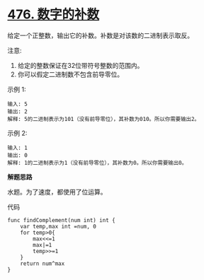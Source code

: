 # [476. 数字的补数](https://leetcode-cn.com/problems/number-complement/)
给定一个正整数，输出它的补数。补数是对该数的二进制表示取反。

注意:

1. 给定的整数保证在32位带符号整数的范围内。
2. 你可以假定二进制数不包含前导零位。

示例 1:

```
输入: 5
输出: 2
解释: 5的二进制表示为101（没有前导零位），其补数为010。所以你需要输出2。
```
示例 2:

```
输入: 1
输出: 0
解释: 1的二进制表示为1（没有前导零位），其补数为0。所以你需要输出0。
```

**解题思路**

水题。为了速度，都使用了位运算。

代码

```
func findComplement(num int) int {
    var temp,max int =num, 0
    for temp>0{
        max<<=1
        max|=1
        temp>>=1
    }
    return num^max
}
```